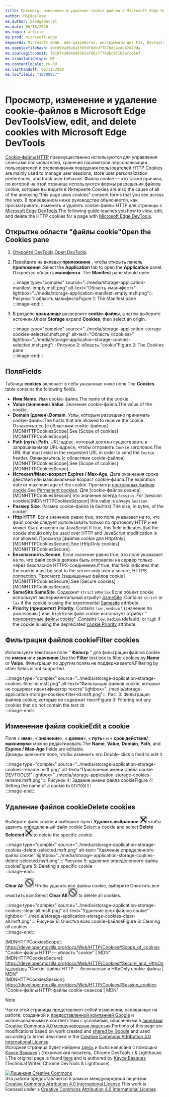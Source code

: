 ```yaml
---
title: Просмотр, изменение и удаление cookie-файлов в Microsoft Edge DevTools
author: MSEdgeTeam
ms.author: msedgedevrel
ms.date: 06/10/2020
ms.topic: article
ms.prod: microsoft-edge
keywords: Microsoft EDGE, веб-разработка, инструменты для F12, Devtools
ms.openlocfilehash: 4bfd99a36a6a3f8fdf8dbd7787bd54cde87d79da
ms.sourcegitcommit: f010f43604bd4363af6827f79dbc071b9afcb667
ms.translationtype: MT
ms.contentlocale: ru-RU
ms.lasthandoff: 06/11/2020
ms.locfileid: "10708957"
---
```

<!-- Copyright Kayce Basques 

   Licensed under the Apache License, Version 2.0 (the "License");
   you may not use this file except in compliance with the License.
   You may obtain a copy of the License at

       https://www.apache.org/licenses/LICENSE-2.0

   Unless required by applicable law or agreed to in writing, software
   distributed under the License is distributed on an "AS IS" BASIS,
   WITHOUT WARRANTIES OR CONDITIONS OF ANY KIND, either express or implied.
   See the License for the specific language governing permissions and
   limitations under the License.  -->

# <span data-ttu-id="881d3-103">Просмотр, изменение и удаление cookie-файлов в Microsoft Edge DevTools</span><span class="sxs-lookup"><span data-stu-id="881d3-103">View, edit, and delete cookies with Microsoft Edge DevTools</span></span>  

<span data-ttu-id="881d3-104">[Cookie-файлы HTTP][MDNHTTPCookies] преимущественно используются для управления сеансами пользователей, хранения параметров персонализации пользователей и отслеживания поведения пользователей.</span><span class="sxs-lookup"><span data-stu-id="881d3-104">[HTTP Cookies][MDNHTTPCookies] are mainly used to manage user sessions, store user personalization preferences, and track user behavior.</span></span>  <span data-ttu-id="881d3-105">Файлы cookie — это также причина, по которой на этой странице используются формы разрешения файлов cookie, которые вы видите в Интернете.</span><span class="sxs-lookup"><span data-stu-id="881d3-105">Cookies are also the cause of all of the annoying "this page uses cookies" consent forms that you see across the web.</span></span>  <span data-ttu-id="881d3-106">В приведенном ниже руководстве объясняется, как просматривать, изменять и удалять cookie-файлы HTTP для страницы с [Microsoft Edge DevTools][MicrosoftEdgeDevTools].</span><span class="sxs-lookup"><span data-stu-id="881d3-106">The following guide teaches you how to view, edit, and delete the HTTP cookies for a page with [Microsoft Edge DevTools][MicrosoftEdgeDevTools].</span></span>  

## <span data-ttu-id="881d3-107">Открытие области "файлы cookie"</span><span class="sxs-lookup"><span data-stu-id="881d3-107">Open the Cookies pane</span></span>  

1.  <span data-ttu-id="881d3-108">[Откройте DevTools][DevToolsOpen].</span><span class="sxs-lookup"><span data-stu-id="881d3-108">[Open DevTools][DevToolsOpen].</span></span>  
1.  <span data-ttu-id="881d3-109">Перейдите на вкладку **приложение** , чтобы открыть панель **приложения** .</span><span class="sxs-lookup"><span data-stu-id="881d3-109">Select the **Application** tab to open the **Application** panel.</span></span>  <span data-ttu-id="881d3-110">Откроется область **манифеста** .</span><span class="sxs-lookup"><span data-stu-id="881d3-110">The **Manifest** pane should open.</span></span>  
    
    :::image type="complex" source="../media/storage-application-manifest-empty.msft.png" alt-text="Область «манифест»" lightbox="../media/storage-application-manifest-empty.msft.png":::
       <span data-ttu-id="881d3-112">Рисунок 1: область манифеста</span><span class="sxs-lookup"><span data-stu-id="881d3-112">Figure 1:  The Manifest pane</span></span>  
    :::image-end:::  

1.  <span data-ttu-id="881d3-113">В разделе **хранилище** разверните **cookie-файлы**, а затем выберите источник.</span><span class="sxs-lookup"><span data-stu-id="881d3-113">Under **Storage** expand **Cookies**, then select an origin.</span></span>  
    
    :::image type="complex" source="../media/storage-application-storage-cookies-selected.msft.png" alt-text="Область «cookies»" lightbox="../media/storage-application-storage-cookies-selected.msft.png":::
       <span data-ttu-id="881d3-115">Рисунок 2: область "cookie"</span><span class="sxs-lookup"><span data-stu-id="881d3-115">Figure 2:  The Cookies pane</span></span>  
    :::image-end:::  

## <span data-ttu-id="881d3-116">Поля</span><span class="sxs-lookup"><span data-stu-id="881d3-116">Fields</span></span>  

<span data-ttu-id="881d3-117">Таблица **cookies** включает в себя указанные ниже поля.</span><span class="sxs-lookup"><span data-stu-id="881d3-117">The **Cookies** table contains the following fields.</span></span>  

*   <span data-ttu-id="881d3-118">**Имя**.</span><span class="sxs-lookup"><span data-stu-id="881d3-118">**Name**.</span></span>  <span data-ttu-id="881d3-119">Имя cookie-файла.</span><span class="sxs-lookup"><span data-stu-id="881d3-119">The name of the cookie.</span></span>  
*   <span data-ttu-id="881d3-120">**Value (значение**).</span><span class="sxs-lookup"><span data-stu-id="881d3-120">**Value**.</span></span>  <span data-ttu-id="881d3-121">Значение cookie-файла.</span><span class="sxs-lookup"><span data-stu-id="881d3-121">The value of the cookie.</span></span>  
*   <span data-ttu-id="881d3-122">**Domain (домен**).</span><span class="sxs-lookup"><span data-stu-id="881d3-122">**Domain**.</span></span>  <span data-ttu-id="881d3-123">Узлы, которым разрешено принимать cookie-файлы.</span><span class="sxs-lookup"><span data-stu-id="881d3-123">The hosts that are allowed to receive the cookie.</span></span>  <span data-ttu-id="881d3-124">Ознакомьтесь [с областями cookie-файлов][MDNHTTPCookiesScope].</span><span class="sxs-lookup"><span data-stu-id="881d3-124">See [Scope of cookies][MDNHTTPCookiesScope].</span></span>  
*   <span data-ttu-id="881d3-125">**Path (путь**).</span><span class="sxs-lookup"><span data-stu-id="881d3-125">**Path**.</span></span>  <span data-ttu-id="881d3-126">URL-адрес, который должен существовать в запрашиваемом URL-адресе, чтобы отправить `Cookie` заголовок.</span><span class="sxs-lookup"><span data-stu-id="881d3-126">The URL that must exist in the requested URL in order to send the `Cookie` header.</span></span>  <span data-ttu-id="881d3-127">Ознакомьтесь [с областями cookie-файлов][MDNHTTPCookiesScope].</span><span class="sxs-lookup"><span data-stu-id="881d3-127">See [Scope of cookies][MDNHTTPCookiesScope].</span></span>  
*   <span data-ttu-id="881d3-128">**Истекает/Макс-возраст**.</span><span class="sxs-lookup"><span data-stu-id="881d3-128">**Expires / Max-Age**.</span></span>  <span data-ttu-id="881d3-129">Дата окончания срока действия или максимальный возраст cookie-файла.</span><span class="sxs-lookup"><span data-stu-id="881d3-129">The expiration date or maximum age of the cookie.</span></span>  <span data-ttu-id="881d3-130">Просмотр [постоянных файлов cookie][MDNHTTPCookiesPermanent].</span><span class="sxs-lookup"><span data-stu-id="881d3-130">See [Permanent cookies][MDNHTTPCookiesPermanent].</span></span>  <span data-ttu-id="881d3-131">Для [cookie-файлов сеанса][MDNHTTPCookiesSession] это значение всегда `Session` .</span><span class="sxs-lookup"><span data-stu-id="881d3-131">For [session cookies][MDNHTTPCookiesSession] this value is always `Session`.</span></span>  
*   <span data-ttu-id="881d3-132">**Размер**.</span><span class="sxs-lookup"><span data-stu-id="881d3-132">**Size**.</span></span>  <span data-ttu-id="881d3-133">Размер cookie-файла (в байтах).</span><span class="sxs-lookup"><span data-stu-id="881d3-133">The size, in bytes, of the cookie.</span></span>  
*   <span data-ttu-id="881d3-134">**Http**.</span><span class="sxs-lookup"><span data-stu-id="881d3-134">**HTTP**.</span></span>  <span data-ttu-id="881d3-135">Если значение равно true, это поле указывает на то, что файл cookie следует использовать только по протоколу HTTP и не может быть изменен на JavaScript.</span><span class="sxs-lookup"><span data-stu-id="881d3-135">If true, this field indicates that the cookie should only be used over HTTP and JavaScript modification is not allowed.</span></span>  <span data-ttu-id="881d3-136">Просмотр [файлов cookie для HttpOnly][MDNHTTPCookiesSecure].</span><span class="sxs-lookup"><span data-stu-id="881d3-136">See [HttpOnly cookies][MDNHTTPCookiesSecure].</span></span>  
*   <span data-ttu-id="881d3-137">**Безопасность**.</span><span class="sxs-lookup"><span data-stu-id="881d3-137">**Secure**.</span></span>  <span data-ttu-id="881d3-138">Если значение равно true, это поле указывает на то, что файл cookie должен быть отправлен на сервер только через безопасное HTTPS-соединение.</span><span class="sxs-lookup"><span data-stu-id="881d3-138">If true, this field indicates that the cookie must be sent to the server only over a secure, HTTPS connection.</span></span>  <span data-ttu-id="881d3-139">Просмотр [защищенных файлов cookie][MDNHTTPCookiesSecure].</span><span class="sxs-lookup"><span data-stu-id="881d3-139">See [Secure cookies][MDNHTTPCookiesSecure].</span></span>  
*   <span data-ttu-id="881d3-140">**SameSite**.</span><span class="sxs-lookup"><span data-stu-id="881d3-140">**SameSite**.</span></span>  <span data-ttu-id="881d3-141">Содержит `strict` или `lax` Если объект cookie использует экспериментальный атрибут [SameSite][MDNHTTPCookiesSamesite] .</span><span class="sxs-lookup"><span data-stu-id="881d3-141">Contains `strict` or `lax` if the cookie is using the experimental [Samesite][MDNHTTPCookiesSamesite] attribute.</span></span>  
*   <span data-ttu-id="881d3-142">**Priority (приоритет**).</span><span class="sxs-lookup"><span data-stu-id="881d3-142">**Priority**.</span></span>  <span data-ttu-id="881d3-143">Contains `low` , `medium` \ (значение по умолчанию \) или, `high` Если файл cookie использует атрибут " [приоритетные файлы cookie"][ChromiumIssue232693] .</span><span class="sxs-lookup"><span data-stu-id="881d3-143">Contains `low`, `medium` \(default\), or `high` if the cookie is using the depreciated [cookie Priority][ChromiumIssue232693] attribute.</span></span>

## <span data-ttu-id="881d3-144">Фильтрация файлов cookie</span><span class="sxs-lookup"><span data-stu-id="881d3-144">Filter cookies</span></span>  

<span data-ttu-id="881d3-145">Используйте текстовое поле " **Фильтр** " для фильтрации файлов cookie по **имени** или **значению**.</span><span class="sxs-lookup"><span data-stu-id="881d3-145">Use the **Filter** text box to filter cookies by **Name** or **Value**.</span></span>  <span data-ttu-id="881d3-146">Фильтрация по другим полям не поддерживается.</span><span class="sxs-lookup"><span data-stu-id="881d3-146">Filtering by other fields is not supported.</span></span>  

:::image type="complex" source="../media/storage-application-storage-cookies-filter-id.msft.png" alt-text="Фильтрация файлов cookie, которые не содержат идентификатор текста" lightbox="../media/storage-application-storage-cookies-filter-id.msft.png":::
   <span data-ttu-id="881d3-148">Рис. 3: Фильтрация файлов cookie, которые не содержат текст</span><span class="sxs-lookup"><span data-stu-id="881d3-148">Figure 3:  Filtering out any cookies that do not contain the text</span></span> `ID`  
:::image-end:::  

## <span data-ttu-id="881d3-149">Изменение файла cookie</span><span class="sxs-lookup"><span data-stu-id="881d3-149">Edit a cookie</span></span>  

<span data-ttu-id="881d3-150">Поля « **имя**», « **значение**», « **домен**», « **путь**» и « **срок действия/максимум»** можно редактировать.</span><span class="sxs-lookup"><span data-stu-id="881d3-150">The **Name**, **Value**, **Domain**, **Path**, and **Expires / Max-Age** fields are editable.</span></span>  
<span data-ttu-id="881d3-151">Дважды щелкните поле, чтобы изменить его.</span><span class="sxs-lookup"><span data-stu-id="881d3-151">Double-click a field to edit it.</span></span>  

:::image type="complex" source="../media/storage-application-storage-cookies-rename.msft.png" alt-text="Присвоение имени файла cookie DEVTOOLS!" lightbox="../media/storage-application-storage-cookies-rename.msft.png":::
   <span data-ttu-id="881d3-153">Рисунок 4: Задание имени файла cookie</span><span class="sxs-lookup"><span data-stu-id="881d3-153">Figure 4:  Setting the name of a cookie to</span></span> `DEVTOOLS!`  
:::image-end:::  

## <span data-ttu-id="881d3-154">Удаление файлов cookie</span><span class="sxs-lookup"><span data-stu-id="881d3-154">Delete cookies</span></span>  

<span data-ttu-id="881d3-155">Выберите файл cookie и выберите пункт **Удалить выбранное** ![ удаление, ][ImageDeleteIcon] чтобы удалить определенный файл cookie.</span><span class="sxs-lookup"><span data-stu-id="881d3-155">Select a cookie and select **Delete Selected** ![Delete Selected][ImageDeleteIcon]  to delete the specific cookie.</span></span>  

:::image type="complex" source="../media/storage-application-storage-cookies-delete-selected.msft.png" alt-text="Удаление определенного файла cookie" lightbox="../media/storage-application-storage-cookies-delete-selected.msft.png":::
   <span data-ttu-id="881d3-157">Рисунок 5: удаление определенного файла cookie</span><span class="sxs-lookup"><span data-stu-id="881d3-157">Figure 5:  Deleting a specific cookie</span></span>  
:::image-end:::  

<span data-ttu-id="881d3-158">**Clear All** ![ ][ImageClearIcon] Чтобы удалить все файлы cookie, выберите Очистить все очистить все.</span><span class="sxs-lookup"><span data-stu-id="881d3-158">Select **Clear All** ![Clear All][ImageClearIcon]  to delete all cookies.</span></span>  

:::image type="complex" source="../media/storage-application-storage-cookies-clear-all.msft.png" alt-text="Удаление всех файлов cookie" lightbox="../media/storage-application-storage-cookies-clear-all.msft.png":::
   <span data-ttu-id="881d3-160">Рисунок 6: Очистка всех cookie-файлов</span><span class="sxs-lookup"><span data-stu-id="881d3-160">Figure 6:  Clearing all cookies</span></span>  
:::image-end:::  

<!-- image links -->  

[ImageClearIcon]: ../media/clear-icon.msft.png  
[ImageDeleteIcon]: ../media/delete-icon.msft.png  

<!-- links -->  

[MicrosoftEdgeDevTools]: /microsoft-edge/devtools-guide-chromium "Инструменты разработчика Microsoft EDGE (Chromium)"  
[DevToolsOpen]: /microsoft-edge/devtools-guide-chromium/open "Открыть Microsoft Edge DevTools"  

[ChromiumIssue232693]: https://bugs.chromium.org/p/chromium/issues/detail?id=232693 "Chromium дата_выпуска 232693: реализация поля приоритета для cookie-файлов | Ошибки Chromium"  

[MDNHTTPCookies]: https://developer.mozilla.org/docs/Web/HTTP/Cookies "Cookie-файлы HTTP | MDN"  
[MDNHTTPCookiesPermanent]: https://developer.mozilla.org/docs/Web/HTTP/Cookies#Permanent_cookies "Cookie-файлы HTTP: постоянные cookie-файлы | MDN"  
[MDNHTTPCookiesSamesite]: https://developer.mozilla.org/docs/Web/HTTP/Cookies#SameSite_cookies "Cookie-файлы HTTP — SameSite cookie-файлы | MDN"  
[MDNHTTPCookiesScope]: https://developer.mozilla.org/docs/Web/HTTP/Cookies#Scope_of_cookies "Cookie-файлы HTTP — область "cookie" | MDN"  
[MDNHTTPCookiesSecure]: https://developer.mozilla.org/docs/Web/HTTP/Cookies#Secure_and_HttpOnly_cookies "Cookie-файлы HTTP — безопасные и HttpOnly cookie-файлы | MDN"  
[MDNHTTPCookiesSession]: https://developer.mozilla.org/docs/Web/HTTP/Cookies#Session_cookies "Cookie-файлы HTTP: файлы cookie-сеансов | MDN"  

> [!NOTE]
> <span data-ttu-id="881d3-170">Части этой страницы представляют собой изменения, основанные на работе, созданной и [предоставленной компанией Google][GoogleSitePolicies] и использованными в соответствии с условиями, описанными в [лицензии Creative Commons 4,0 международная лицензия][CCA4IL].</span><span class="sxs-lookup"><span data-stu-id="881d3-170">Portions of this page are modifications based on work created and [shared by Google][GoogleSitePolicies] and used according to terms described in the [Creative Commons Attribution 4.0 International License][CCA4IL].</span></span>  
> <span data-ttu-id="881d3-171">Исходная страница будет найдена [здесь](https://developers.google.com/web/tools/chrome-devtools/storage/cookies) и была написана с помощью [Kayce Basques][KayceBasques] \ (технический писатель, Chrome DevTools \ & Lighthouse \).</span><span class="sxs-lookup"><span data-stu-id="881d3-171">The original page is found [here](https://developers.google.com/web/tools/chrome-devtools/storage/cookies) and is authored by [Kayce Basques][KayceBasques] \(Technical Writer, Chrome DevTools \& Lighthouse\).</span></span>  

[![Лицензия Creative Commons][CCby4Image]][CCA4IL]  
<span data-ttu-id="881d3-173">Эта работа предоставляется в рамках международной лицензии [Creative Commons Attribution 4.0 International License][CCA4IL].</span><span class="sxs-lookup"><span data-stu-id="881d3-173">This work is licensed under a [Creative Commons Attribution 4.0 International License][CCA4IL].</span></span>  

[CCA4IL]: https://creativecommons.org/licenses/by/4.0  
[CCby4Image]: https://i.creativecommons.org/l/by/4.0/88x31.png  
[GoogleSitePolicies]: https://developers.google.com/terms/site-policies  
[KayceBasques]: https://developers.google.com/web/resources/contributors/kaycebasques  
